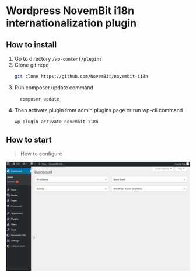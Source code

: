 # Wordpress NovemBit i18n internationalization plugin

## How to install

1. Go to directory `/wp-content/plugins`
2. Clone git repo
    ```bash
    git clone https://github.com/NovemBit/novembit-i18n 
    ```
3. Run composer update command
    ```bash
      composer update
    ```
4. Then activate plugin from admin plugins page or run wp-cli command
    ```bash
    wp plugin activate novembit-i18n
    ```
   
## How to start
> How to configure 

![image](docs/images/novembit-i18n.gif)

